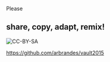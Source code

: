 Please
## share, copy, adapt, remix!
![CC-BY-SA](images/by-sa.svg)

https://github.com/arbrandes/vault2015
